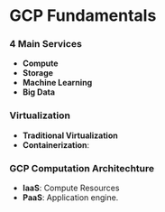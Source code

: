 # GCP Fundamentals 

### 4 Main Services
* **Compute**
* **Storage**
* **Machine Learning**
* **Big Data**

### Virtualization
* **Traditional Virtualization**
* **Containerization**:

### GCP Computation Architechture
* **IaaS**: Compute Resources
* **PaaS**: Application engine.